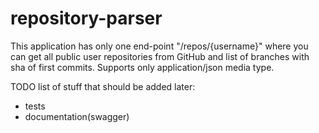# repository-parser
This application has only one end-point "/repos/{username}"
where you can get all public user repositories from GitHub and list of
branches with sha of first commits.
Supports only application/json media type.

TODO list of stuff that should be added later:
- tests
- documentation(swagger)

